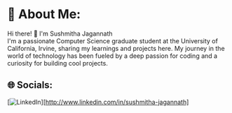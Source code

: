 # 💫 About Me:
Hi there! 👋 I'm Sushmitha Jagannath<br>I'm a passionate Computer Science graduate student at the University of California, Irvine, sharing my learnings and projects here. My journey in the world of technology has been fueled by a deep passion for coding and a curiosity for building cool projects.

## 🌐 Socials:
[![LinkedIn](https://img.shields.io/badge/LinkedIn-%230077B5.svg?logo=linkedin&logoColor=white)][http://www.linkedin.com/in/sushmitha-jagannath] 


<!-- Proudly created with GPRM ( https://gprm.itsvg.in ) -->
